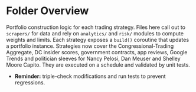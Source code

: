 # Folder Overview

Portfolio construction logic for each trading strategy.
Files here call out to `scrapers/` for data and rely on `analytics/` and
`risk/` modules to compute weights and limits. Each strategy exposes a
`build()` coroutine that updates a portfolio instance.
Strategies now cover the Congressional-Trading Aggregate, DC insider scores,
government contracts, app reviews, Google Trends and politician sleeves for
Nancy Pelosi, Dan Meuser and Shelley Moore Capito. They are executed on a
schedule and validated by unit tests.

- **Reminder:** triple-check modifications and run tests to prevent regressions.
